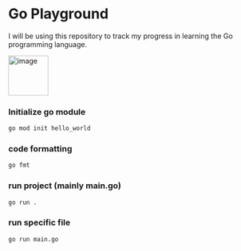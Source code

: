 # Go Playground
I will be using this repository to track my progress in learning the Go programming language.

<img src="https://github.com/user-attachments/assets/da17ac37-1386-4403-92b6-1a9a3ffc5455" title="Go" alt="image" height="80" />


### Initialize go module
```sh
go mod init hello_world
```

### code formatting
```sh
go fmt
```

### run project (mainly main.go)
```sh
go run .
```

### run specific file
```sh
go run main.go
```
